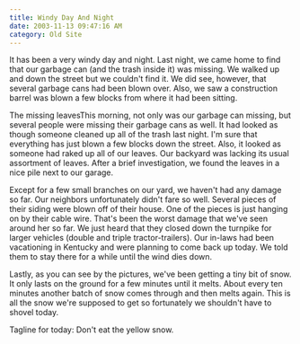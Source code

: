 ```yaml
---
title: Windy Day And Night
date: 2003-11-13 09:47:16 AM
category: Old Site
---
```


It has been a very windy day and night. Last night, we came home to find that our garbage can (and the trash inside it) was missing. We walked up and down the street but we couldn't find it. We did see, however, that several garbage cans had been blown over. Also, we saw a construction barrel was blown a few blocks from where it had been sitting.

The missing leavesThis morning, not only was our garbage can missing, but several people were missing their garbage cans as well. It had looked as though someone cleaned up all of the trash last night. I'm sure that everything has just blown a few blocks down the street. Also, it looked as someone had raked up all of our leaves. Our backyard was lacking its usual assortment of leaves. After a brief investigation, we found the leaves in a nice pile next to our garage.

Except for a few small branches on our yard, we haven't had any damage so far. Our neighbors unfortunately didn't fare so well. Several pieces of their siding were blown off of their house. One of the pieces is just hanging on by their cable wire. That's been the worst damage that we've seen around her so far. We just heard that they closed down the turnpike for larger vehicles (double and triple tractor-trailers). Our in-laws had been vacationing in Kentucky and were planning to come back up today. We told them to stay there for a while until the wind dies down.

Lastly, as you can see by the pictures, we've been getting a tiny bit of snow. It only lasts on the ground for a few minutes until it melts. About every ten minutes another batch of snow comes through and then melts again. This is all the snow we're supposed to get so fortunately we shouldn't have to shovel today.

Tagline for today: Don't eat the yellow snow.
